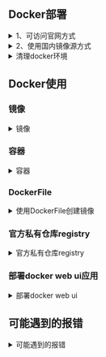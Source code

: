 ## Docker部署

<details>
<summary>1、可访问官网方式</summary>

> 

1、下载yum源

```
wget https://download.docker.com/linux/centos/docker-ce.repo
```

2、移动位置并重命名

```
mv docker-ce.repo /etc/yum.repos.d
```

3、安装docker

```
yum install -y docker-ce
```

4、启动docker

```
systemctl enable docker && systemctl start docker
```

</details>

<details>
<summary>2、使用国内镜像源方式</summary>

> 

[配置阿里镜像源](https://developer.aliyun.com/mirror/docker-ce)。或可直接参考如下步骤

1、安装必要的系统工具

```
sudo yum install -y yum-utils device-mapper-persistent-data lvm2
```

2、添加软件源信息

```
sudo yum-config-manager --add-repo https://mirrors.aliyun.com/docker-ce/linux/centos/docker-ce.repo
```

```
sudo sed -i 's+download.docker.com+mirrors.aliyun.com/docker-ce+' /etc/yum.repos.d/docker-ce.repo
```

3、更新并安装docker-ce

```
sudo yum makecache fast && yum -y install docker-ce
```

4、开启docker服务

```
sudo service docker start
```

5、启动docker

```
systemctl enable docker && systemctl start docker
```

</details>

<details>
<summary>清理docker环境</summary>

> 

```
yum remove docker \
docker-client \
docker-client-latest \
docker-common \
docker-latest \
docker-latest-logrotate \
docker-logrotate \
docker-selinux \
docker-engine-selinux \
docker-engine
```

</details>

## Docker使用

### 镜像

<details>
<summary>镜像</summary>

> 

### 查看镜像

查看docker版本

```
docker -v
```

查看docker运行状态

```
docker info
```

查看镜像列表

```
docker images
```

查看镜像详细信息

```
docker inspect 镜像名称
```

查看镜像制作过程

```
docker history 镜像名或id
```

### 拉取镜像

拉取镜像

```
docker pull 镜像名:标签
```

### 删除镜像

删除镜像

```
docker rmi 镜像名或id
```

删除所有镜像

```
docker rmi $(docker images -q)
```

</details>

### 容器

<details>
<summary>容器</summary>

> 

### 启动容器

启动容器

```
docker run -it 镜像名或id /bin/bash
docker start 镜像名或id
```

| 命令 | 区别 |
| --- | --- |
| docker run | 首先在指定的镜像上创建一个可写的容器层，然后使用指定的命令启动它。这意味着 `docker run` 相当于执行了 `docker create` 和 `docker start` 两个步骤 |
| docker start | 用于启动已经存在的容器。它不会创建新的容器，而是重新启动已停止的容器 |

创建新容器但不启动

```
docker create -it 镜像名 /bin/bash
```

创建新容器并随容器而启动

```
docker run -it --restart=always 镜像名或id /bin/bash
```

进入后台运行的容器

```
docker exec -it 容器名或id /bin/bash
```

### 查看容器

修改容器名称

```
docker rename 旧名称 新名称
```

动态显示容器资源使用情况

```
docker stats
```

显示运行的容器里进程信息

```
docker top 容器名或id
```

捕获容器停止时的退出码

```
docker wait 容器名或id
```

查看所有容器

```
docker ps -a
```

查看运行中容器

```
docker ps
```

查看所有容器

```
docker container ls -a
```

查看所有容器id

```
docker container ls -q
```

### 拷贝容器

容器文件拷贝

```
docker cp 源文件路径 容器名或id:绝对路径
```

### 删除容器

暂停容器内所有进程

```
docker pause 容器名
```

删除容器

```
docker rm 容器名或id
容器必须是停止状态
```

删除所有容器

```
docker stop $(docker container ls -q)  && docker rm $(docker container ls -qa)
```

一次性容器（容器结束自动删除）

```
docker run -it --rm 容器名或id /bin/bash
```

### 打包容器

把运行中的容器打成tar包镜像文件

```
docker export -o xxx.tar 要打包的容器名或id
或
docker export 容器名称 > 镜像.tar
```

导入镜像文件

```
docker import 要导入的压缩包  自定义镜像名:版本号
```

创建本地镜像

```
docker commit [option] 容器id 镜像名或id
-m 添加注释
-a 作者
-p，–pause=true 提交时暂停容器运⾏
```

打包镜像

```
docker save -o xxx.tar 镜像名或id
```

解压镜像

```
docker load < xxxtar
```

| 命令 | 区别 | 适用场景 |
| --- | --- | --- |
| docker export | 将一个 Docker 容器的文件系统打包成一个 tar 文件。这个 tar 文件不包含镜像的历史记录和元数据，只包含容器当前的状态。 | 需要快速创建容器的备份或快照，且不需要保留镜像的历史和元数据的情况。 |
| docker save | 将一个或多个 Docker 镜像打包成一个 tar 文件。这个 tar 文件包含了镜像的所有层、元数据和历史信息。 | 需要保存完整的镜像历史和元数据的情况，例如离线部署或备份镜像。 |

</details>

### DockerFile

<details>
<summary>使用DockerFile创建镜像</summary>

> 

<details>
<summary>DockerFile的主要指令：</summary>

> 

1. **`FROM`**：指定基础镜像。每个 Dockerfile 都以 `FROM` 开头，定义了镜像的起始点。例如：
   
   ```
   FROM ubuntu:20.04
   ```
2. **`RUN`**：在镜像中执行命令。通常用于安装软件包或进行系统配置。例如：
   
   ```
   RUN apt-get update && apt-get install -y nginx
   ```
3. **`COPY`**：将本地文件或目录复制到镜像中。例如：
   
   ```
   COPY ./localfile /path/in/container/
   ```
4. **`ADD`**：类似于 `COPY`，但支持从 URL 下载文件和解压归档文件。例如：
   
   ```
   ADD https://example.com/file.tar.gz /path/in/container/
   ```
5. **`CMD`**：指定容器启动时的默认命令。如果 Dockerfile 中定义了多个 `CMD`，只有最后一个 `CMD` 会生效。例如：
   
   ```
   CMD ["nginx", "-g", "daemon off;"]
   ```
6. **`ENTRYPOINT`**：定义容器启动时的入口点，可以与 `CMD` 结合使用来设置默认参数。例如：
   
   ```
   ENTRYPOINT ["python"]
   CMD ["app.py"]
   ```
7. **`EXPOSE`**：声明容器运行时会监听的端口，但不会自动打开端口。例如：
   
   ```
   EXPOSE 80
   ```
8. **`VOLUME`**：创建挂载点，并可以在运行时挂载主机目录。例如：
   
   ```
   VOLUME ["/data"]
   ```
9. **`WORKDIR`**：设置工作目录。之后的 `RUN`、`CMD`、`ENTRYPOINT` 指令都会在这个目录下执行。例如：
   
   ```
   WORKDIR /app
   ```
10. **`ENV`**：设置环境变量。例如：
    
    ```
    ENV APP_ENV=production
    ```

</details>

> 

根据指定的DockerFile构建docker镜像

```
docker build [OPTIONS] < 路径 | URL | -> 1
```

```powershell
【常用option说明】
--build-arg，设置构建时的变量
--no-cache，默认false。设置该选项，将不使⽤Build Cache构建镜像
--pull，默认false。设置该选项，总是尝试pull镜像的最新版本
--compress，默认false。设置该选项，将使⽤gzip压缩构建的上下⽂
--disable-content-trust，默认true。设置该选项，将对镜像进⾏验证
--file, -f，Dockerfile的完整路径，默认值为‘PATH/Dockerfile’
--isolation，默认--isolation="default"，即Linux命名空间；其他还有process或hyperv
--label，为⽣成的镜像设置metadata
--squash，默认false。设置该选项，将新构建出的多个层压缩为⼀个新层，但是将⽆法在多个镜
像之间共享新层；设置该选项，实际上是创建了新image，同时保留原有image。

--tag, -t，镜像的名字及tag，通常name:tag或者name格式；可以在⼀次构建中为⼀个镜像设置多个tag

--network，默认default。设置该选项，Set the networking mode for the RUN instr
uctions during build
--quiet, -q ，默认false。设置该选项，Suppress the build output and print image ID on success
--force-rm，默认false。设置该选项，总是删除掉中间环节的容器
--rm，默认--rm=true，即整个构建过程成功后删除中间环节的容器
```

**示例**

```powershell
[root@docker-server tomcat]# vim Dockerfile
# This my first jenkins Dockerfile
# Version 1.0
FROM centos:7
MAINTAINER laochen@123.com
ENV JAVA_HOME /usr/local/jdk-11.0.16
ENV TOMCAT_HOME /usr/local/apache-tomcat-9.0.79
ENV PATH=$JAVA_HOME/bin:$PATH
ADD apache-tomcat-9.0.79.tar.gz /usr/local/
ADD jdk-11.0.16_linux-x64_bin.tar.gz /usr/local/
RUN rm -rf /usr/local/apache-tomcat-9.0.79/webapps/*
ADD jenkins.war /usr/local/apache-tomcat-9.0.79/webapps
RUN rm -rf apache-tomcat-9.0.79.tar.gz jdk-11.0.16_linux-x64_bin.tar.gz
EXPOSE 8080
ENTRYPOINT ["/usr/local/apache-tomcat-9.0.79/bin/catalina.sh","run"] #运
⾏命令
```

</details>

### 官方私有仓库registry

<details>
<summary>官方私有仓库registry</summary>

> 

1、拉取镜像

```
docker pull hub.atomgit.com/amd64/registry:2.8.2
```

2、运行容器

```
docker run -itd -v /home/dockerdata/registry:/var/lib/registry --name "pri_registry" --restart=always -p 5000:5000 hub.atomgit.com/amd64/registry:2.8.2


参数解释:
/home/dockerdata/registry表示为宿主机的⽬录，如果不存在⾃动创建
-v映射⽬录： 宿主机的⽬录:容器⽬录
把宿主机的⽬录挂载到容器中，将数据⽬录挂载出来就是为了防⽌docker私有仓库这个容器被删除的时候，仓库⾥⾯的镜像也被删除。
-p 端⼝映射：本地端⼝:容器端⼝
```

**如果创建容器不成功，报错防⽕墙，解决⽅案如下**

```
# systemctl stop firewalld
# yum install iptables*
# systemctl start iptables
# iptables -F
# systemctl restart docker
```

3、查看容器端口状态

```
docker exec -it 0823df7 /bin/sh

netstat -lntp #查看5000端⼝是否开启
```

4、修改请求方式

> vim /etc/docker/daemon.json（不存在则创建）

```
{ "insecure-registries":["192.168.229.11:5000"] }
```

5、重启docker

```
systemctl restart docker
```

6、上传镜像

```
docker tag  hub.atomgit.com/amd64/httpd:2.4.57-alpine 192.168.229.11:5000/httpd
docker push 192.168.229.11:5000/httpd:latest
```

7、查看镜像

```
curl http://192.168.229.11:5000/v2/httpd/tags/list

宿主机查看镜像存放目录：
ls /home/dockerdata/registry/docker/registry/v2/httpd/
```

8、拉取镜像

```
docker pull 192.168.229.11:5000/httpd
```

</details>

### 部署docker web ui应用

<details>
<summary>部署docker web ui</summary>

> 

1、下载容器并运行

```
docker pull uifd/ui-for-docker
```

```
docker run -itd --name docker-web -p 9000:9000 -v /var/run/docker.sock:/var/run/docker.sock uifd/ui-for-docker:latest
```

2、浏览器访问

```
ip:9000
```

</details>

## 可能遇到的报错

<details>
<summary>可能遇到的报错</summary>

> 

- 1、docker info的时候报错：bridge-nf-call-iptables is disabled
  解决：

```
追加如下配置,然后重启系统
# vim /etc/sysctl.conf 
net.bridge.bridge-nf-call-ip6tables = 1
net.bridge.bridge-nf-call-iptables = 1
net.bridge.bridge-nf-call-arptables = 1
```

- 2、虚拟机ping百度也能ping通，但是需要等好⼏秒才出结果，关键是下载镜像⼀直报错
  docker pull daocloud.io/library/nginx
  Using default tag: latest
  Error response from daemon: Get https://daocloud.io/v2/: dial tcp: looku
  p daocloud.io on 192.168.1.2:53: read udp 192.168.1.189:41335->192.168.
  1.2:53: i/o timeout
  解决：
  ```
  更改DNS
  vim /etc/resolv.conf
  nameserver 8.8.8.8
  ```

</details>
